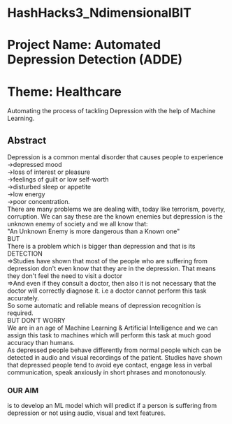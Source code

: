 # HashHacks3_NdimensionalBIT
# Project Name: Automated Depression Detection (ADDE)
# Theme: Healthcare
Automating the process of tackling Depression with the help of Machine Learning. <br>

## Abstract

Depression is a common mental disorder that causes people to experience <br>
->depressed mood<br>
->loss of interest or pleasure<br>
->feelings of guilt or low self-worth<br>
->disturbed sleep or appetite<br>
->low energy<br>
->poor concentration.<br>
There are many problems we are dealing with, today like terrorism, poverty, corruption. We can say these are the known enemies but depression is the unknown enemy of society and we all know that:<br>
"An Unknown Enemy is more dangerous than a Known one"<br>
 BUT <br>
There is a problem which is bigger than depression and that is its DETECTION<br>
=>Studies have shown that most of the people who are suffering from depression don't even know that they are in the depression. That means they don't feel the need to visit a doctor<br>
=>And even if they consult a doctor, then also it is not necessary that the doctor will correctly diagnose it. i.e a doctor cannot perform this task accurately.<br>
So some automatic and reliable means of depression recognition is required.<br>
BUT DON'T WORRY<br>
We are in an age of Machine Learning & Artificial Intelligence and we can assign this task to machines which will perform this task at much good accuracy than humans.<br>
As depressed people behave differently from normal people which can be detected in audio and visual recordings of the patient. Studies have shown that depressed people tend to avoid eye contact, engage less in verbal communication, speak anxiously in short phrases and monotonously.<br>
### OUR AIM<br>
is to develop an ML model which will predict if a person is suffering from depression or not using audio, visual and text features.<br>

